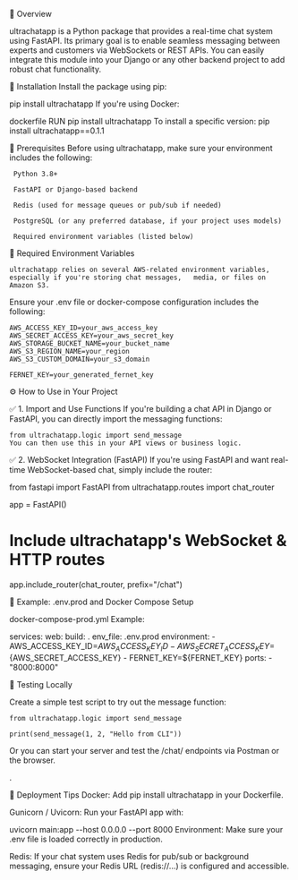 📌 Overview

  ultrachatapp is a Python package that provides a real-time chat system using FastAPI.
  Its primary goal is to enable seamless messaging between experts and customers via WebSockets or REST APIs.
  You can easily integrate this module into your Django or any other backend project to add robust chat       functionality.

🔧 Installation
Install the package using pip:

   pip install ultrachatapp
   If you're using Docker:

 dockerfile
   RUN pip install ultrachatapp
   To install a specific version:
   pip install ultrachatapp==0.1.1

🧠 Prerequisites
   Before using ultrachatapp, make sure your environment includes the following:

     Python 3.8+

     FastAPI or Django-based backend

     Redis (used for message queues or pub/sub if needed)

     PostgreSQL (or any preferred database, if your project uses models)

     Required environment variables (listed below)

🔐 Required Environment Variables

    ultrachatapp relies on several AWS-related environment variables, especially if you're storing chat messages,   media, or files on Amazon S3.

Ensure your .env file or docker-compose configuration includes the following:

    AWS_ACCESS_KEY_ID=your_aws_access_key
    AWS_SECRET_ACCESS_KEY=your_aws_secret_key
    AWS_STORAGE_BUCKET_NAME=your_bucket_name
    AWS_S3_REGION_NAME=your_region
    AWS_S3_CUSTOM_DOMAIN=your_s3_domain

    FERNET_KEY=your_generated_fernet_key

⚙️ How to Use in Your Project

✅ 1. Import and Use Functions
If you're building a chat API in Django or FastAPI, you can directly import the messaging functions:

    from ultrachatapp.logic import send_message
    You can then use this in your API views or business logic.

✅ 2. WebSocket Integration (FastAPI)
If you're using FastAPI and want real-time WebSocket-based chat, simply include the router:

   from fastapi import FastAPI
   from ultrachatapp.routes import chat_router

   app = FastAPI()

   # Include ultrachatapp's WebSocket & HTTP routes
   app.include_router(chat_router, prefix="/chat")


🔄 Example: .env.prod and Docker Compose Setup

docker-compose-prod.yml Example:

  services:
     web:
     build: .
     env_file: .env.prod
     environment:
         - AWS_ACCESS_KEY_ID=${AWS_ACCESS_KEY_ID}
         - AWS_SECRET_ACCESS_KEY=${AWS_SECRET_ACCESS_KEY}
         - FERNET_KEY=${FERNET_KEY}
     ports:
         - "8000:8000"

🧪 Testing Locally

Create a simple test script to try out the message function:

    from ultrachatapp.logic import send_message

    print(send_message(1, 2, "Hello from CLI"))
  Or you can start your server and test the /chat/ endpoints via Postman or the browser.

.

🚀 Deployment Tips
Docker: Add pip install ultrachatapp in your Dockerfile.

   Gunicorn / Uvicorn: Run your FastAPI app with:

   uvicorn main:app --host 0.0.0.0 --port 8000
   Environment: Make sure your .env file is loaded correctly in production.

   Redis: If your chat system uses Redis for pub/sub or background messaging, ensure your Redis URL (redis://...)      is configured and accessible.

